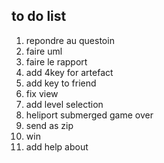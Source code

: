 ## to do list

1. repondre au questoin
2. faire uml
3. faire le rapport 
4. add 4key for artefact
5. add key to friend
6. fix view 
7. add level selection
8. heliport submerged game over
9. send as zip 
10. win
11. add help about














